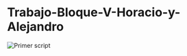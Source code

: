 # Trabajo-Bloque-V-Horacio-y-Alejandro

![Primer script](htpps://github.com/AleBayo/Trabajo-V-Horacio-y-Alejandro/scrip.png)
